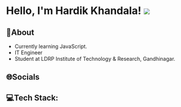 # Hello, I'm Hardik Khandala! <a> <img src="https://raw.githubusercontent.com/nixin72/nixin72/master/wave.gif"> </a>

## **💫About**

- Currently learning JavaScript.
- IT Engineer
- Student at LDRP Institute of Technology & Research, Gandhinagar.

## **🌐Socials**


## **💻Tech Stack:**

